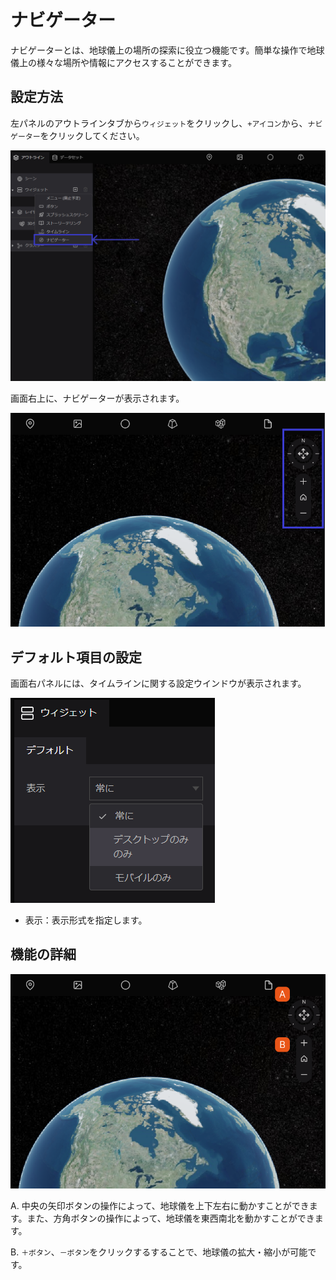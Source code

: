 # ナビゲーター

ナビゲーターとは、地球儀上の場所の探索に役立つ機能です。簡単な操作で地球儀上の様々な場所や情報にアクセスすることができます。

## 設定方法[](https://docs.reearth.io/ja/user-manual/widget/storytelling#%E3%82%B9%E3%83%88%E3%83%BC%E3%83%AA%E3%83%BC%E3%83%86%E3%83%AA%E3%83%B3%E3%82%B0%E3%81%AE%E6%9C%89%E5%8A%B9%E5%8C%96)

左パネルのアウトラインタブから`ウィジェット`をクリックし、`+アイコン`から、`ナビゲーター`をクリックしてください。

![Untitled](%E3%83%8A%E3%83%92%E3%82%99%E3%82%B1%E3%82%99%E3%83%BC%E3%82%BF%E3%83%BC%204d59d7fab15a40f6afd7f0031a32e81a/Untitled.png)

画面右上に、ナビゲーターが表示されます。

![Untitled](%E3%83%8A%E3%83%92%E3%82%99%E3%82%B1%E3%82%99%E3%83%BC%E3%82%BF%E3%83%BC%204d59d7fab15a40f6afd7f0031a32e81a/Untitled%201.png)

## デフォルト項目の設定

画面右パネルには、タイムラインに関する設定ウインドウが表示されます。

![Untitled](%E3%82%BF%E3%82%A4%E3%83%A0%E3%83%A9%E3%82%A4%E3%83%B3%20b2253df1a57647e88ee812f54ad66b7b/Untitled%202.png)

- 表示：表示形式を指定します。

## 機能の詳細

![Untitled](%E3%83%8A%E3%83%92%E3%82%99%E3%82%B1%E3%82%99%E3%83%BC%E3%82%BF%E3%83%BC%204d59d7fab15a40f6afd7f0031a32e81a/Untitled%202.png)

A. 中央の矢印ボタンの操作によって、地球儀を上下左右に動かすことができます。また、方角ボタンの操作によって、地球儀を東西南北を動かすことができます。

B. `＋ボタン`、`－ボタン`をクリックするすることで、地球儀の拡大・縮小が可能です。
    
